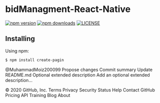 # bidManagment-React-Native
[![npm version](https://img.shields.io/npm/v/create-pagin.svg?style=flat-square)](https://www.npmjs.org/)
[![npm downloads](https://img.shields.io/npm/dm/create-pagin.svg?style=flat-square)](http://npm-stat.com/charts.html?package=create-pagin)
[![LICENSE](https://img.shields.io/github/license/codejunkers1/create-pagin.svg?style=flat-square)](https://github.com/)

## Installing
Using npm:
```bash
$ npm install create-pagin
```
@MuhammadMoiz200099
Propose changes
Commit summary
Update README.md
Optional extended description
Add an optional extended description…
 
© 2020 GitHub, Inc.
Terms
Privacy
Security
Status
Help
Contact GitHub
Pricing
API
Training
Blog
About
